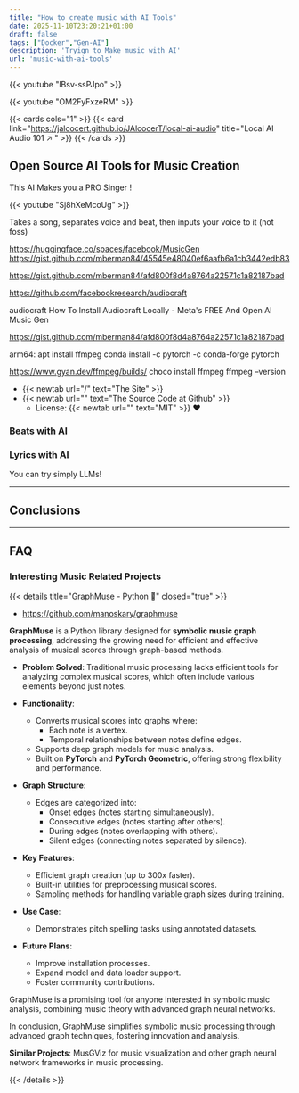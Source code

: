 ```yaml
---
title: "How to create music with AI Tools"
date: 2025-11-10T23:20:21+01:00
draft: false
tags: ["Docker","Gen-AI"]
description: 'Tryign to Make music with AI'
url: 'music-with-ai-tools'
---
```



<!-- 
```
conda create -n textgen python=3.10.9
conda activate textgen
install pytorch: pip3 install torch torchvision torchaudio --index-url https://download.pytorch.org/whl/cu117
git clone https://github.com/oobabooga/text-generation-webui
cd text-generation-webui
pip install -r requirements.txt
python server.py
# download model
# refresh model list
# load model
# switch to chat mode
```


## FAQ


### What it is Gradio?

 Build Machine Learning Applications Easily with Gradio in Python 
<https://www.youtube.com/watch?v=3DGLznJorT8>

https://github.com/NeuralNine/drawing-classifier

https://busterbenson.com/


<!-- ## FAQ

### What is oobabooga?

https://gist.github.com/mberman84/45545e48040ef6aafb6a1cb3442edb83



<!-- #### More about RAGs

https://www.youtube.com/watch?v=_cDRrSAKSnY
https://mer.vin/2024/01/rag-with-chromadb-llama-index-ollama-csv/


https://www.youtube.com/watch?v=71e6xfxrIRs - Understanding Gaussian Processes | Part 1 - What are Gaussian Processes? -->



<!-- #### How to Select the Right Model?

https://www.choosellm.com/ -->

<!-- 
https://docs.privategpt.dev/recipes/choice-of-llm/list-of-ll-ms -->

<!-- 
https://www.youtube.com/watch?v=lBsv-ssPJpo -->

{{< youtube "lBsv-ssPJpo" >}}


{{< youtube "OM2FyFxzeRM" >}}

<!-- 
https://www.youtube.com/watch?v=OM2FyFxzeRM -->


{{< cards cols="1" >}}
  {{< card link="https://jalcocert.github.io/JAlcocerT/local-ai-audio" title="Local AI Audio 101 ↗ " >}}
{{< /cards >}}


## Open Source AI Tools for Music Creation



This AI Makes you a PRO Singer !

<!--
https://www.youtube.com/watch?v=Sj8hXeMcoUg
-->

{{< youtube "Sj8hXeMcoUg" >}}


Takes a song, separates voice and beat, then inputs your voice to it (not foss)

<https://huggingface.co/spaces/facebook/MusicGen>
<https://gist.github.com/mberman84/45545e48040ef6aafb6a1cb3442edb83>


<https://gist.github.com/mberman84/afd800f8d4a8764a22571c1a82187bad>

<https://github.com/facebookresearch/audiocraft>

audiocraft
How To Install Audiocraft Locally - Meta's FREE And Open AI Music Gen

https://gist.github.com/mberman84/afd800f8d4a8764a22571c1a82187bad


arm64: apt install ffmpeg
conda install -c pytorch -c conda-forge pytorch


https://www.gyan.dev/ffmpeg/builds/
choco install ffmpeg
ffmpeg –version



* {{< newtab url="/" text="The Site" >}}
* {{< newtab url="" text="The Source Code at Github" >}}
    * License: {{< newtab url="" text="MIT" >}} ❤️

### Beats with AI

### Lyrics with AI

You can try simply LLMs!

---

## Conclusions




---

## FAQ



### Interesting Music Related Projects

{{< details title="GraphMuse - Python 📌" closed="true" >}}

* https://github.com/manoskary/graphmuse

**GraphMuse** is a Python library designed for **symbolic music graph processing**, addressing the growing need for efficient and effective analysis of musical scores through graph-based methods.

- **Problem Solved**: Traditional music processing lacks efficient tools for analyzing complex musical scores, which often include various elements beyond just notes. 

- **Functionality**:
  - Converts musical scores into graphs where:
    - Each note is a vertex.
    - Temporal relationships between notes define edges.
  - Supports deep graph models for music analysis.
  - Built on **PyTorch** and **PyTorch Geometric**, offering strong flexibility and performance.

- **Graph Structure**:
  - Edges are categorized into:
    - Onset edges (notes starting simultaneously).
    - Consecutive edges (notes starting after others).
    - During edges (notes overlapping with others).
    - Silent edges (connecting notes separated by silence).

- **Key Features**:
  - Efficient graph creation (up to 300x faster).
  - Built-in utilities for preprocessing musical scores.
  - Sampling methods for handling variable graph sizes during training.

- **Use Case**:
  - Demonstrates pitch spelling tasks using annotated datasets.

- **Future Plans**:
  - Improve installation processes.
  - Expand model and data loader support.
  - Foster community contributions.

GraphMuse is a promising tool for anyone interested in symbolic music analysis, combining music theory with advanced graph neural networks.

In conclusion, GraphMuse simplifies symbolic music processing through advanced graph techniques, fostering innovation and analysis.

**Similar Projects**: MusGViz for music visualization and other graph neural network frameworks in music processing.

{{< /details >}}